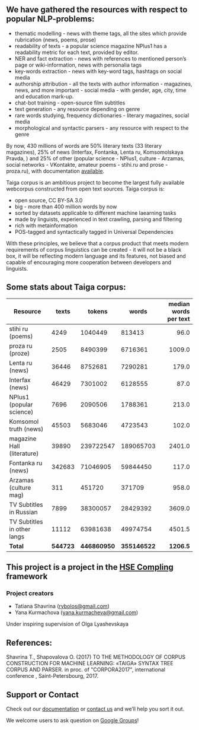 

## We have gathered the resources with respect to popular NLP-problems:

- thematic modelling - news with theme tags, all the sites which provide rubrication (news, poems, prose)
- readability of texts - a popular science magazine NPlus1 has a readability metric for each text, provided by editor.
- NER and fact extraction - news with references to mentioned person’s page or wiki-information, news with personalia tags
- key-words extraction - news with key-word tags, hashtags on social media
- authorship attribution - all the texts with author information - magazines, news, and more important - social media - with gender, age, city, time and education mark-up.
- chat-bot training - open-source film subtitles
- text generation - any resource depending on genre
- rare words studying, frequency dictionaries - literary magazines, social media
- morphological and syntactic parsers - any resource with respect to the genre

By now, 430 millions of words are 50% literary texts (33 literary magazines), 25% of news (Interfax, Fontanka, Lenta ru, Komsomolskaya Pravda, ) and 25% of other (popular science - NPlus1, culture - Arzamas, social networks - VKontakte, amateur poems - stihi.ru and prose - proza.ru), with documentation [available](https://tatianashavrina.github.io/taiga_site/segments).
 
Taiga corpus is an ambitious project to become the largest fully available webcorpus constructed from open text sources. 
Taiga corpus is:
 - open source, CC BY-SA 3.0 
 - big - more than 400 million words by now 
 - sorted by datasets applicable to different machine laearning tasks
 - made by linguists, experienced in text crawling, parsing and filtering
 - rich with metainformation
 - POS-tagged and syntactically tagged in Universal Dependencies

With these principles, we believe that a corpus product that meets modern requirements of corpus linguistics can be created - it will not be a black box, it will be reflecting modern language and its features, not biased and capable of encouraging more cooperation between developers and linguists. 


## Some stats about Taiga corpus:

| Resource                      | texts              | tokens             | words           | median words per text   |
|-------------------------------|--------------------|--------------------|-----------------|------------------------:|
| stihi ru (poems)              | 4249               | 1040449            | 813413          | 96.0                    |
| proza ru (proze)              | 2505               | 8490399            | 6716361         | 1009.0                  |
| Lenta ru (news)               | 36446              | 8752681            | 7290281         | 179.0                   |
| Interfax (news)               | 46429              | 7301002            | 6128555         | 87.0                    |
| NPlus1  (popular science)     | 7696               | 2090506            | 1788361         | 213.0                   |
| Komsomol truth (news)         | 45503              | 5683046            | 4723543         | 102.0                   |
| magazine Hall (literature)    | 39890              | 239722547          | 189065703       | 2401.0                  |
| Fontanka ru (news)            | 342683             | 71046905           | 59844450        | 117.0                   |
| Arzamas (culture mag)         | 311                | 451720             | 371709          | 958.0                   |
| TV Subtitles in Russian       | 7899               | 38300057           | 28429392        | 3609.0                  |
| TV Subtitles in other langs   | 11112              | 63981638           | 49974754        | 4501.5                  |
| <b>Total </b>                 | <b>544723</b>      | <b>446860950</b>   | <b>355146522</b>| <b>1206.5</b>           |

## This project is a project in the [HSE Compling](https://www.hse.ru/en/ma/ling/) framework

### Project creators
 - Tatiana Shavrina (rybolos@gmail.com)
 - Yana Kurmachova (yana.kurmacheva@gmail.com)
 
Under inspiring supervision of Olga Lyashevskaya 

## References:
Shavrina T., Shapovalova O. (2017) TO THE METHODOLOGY OF CORPUS CONSTRUCTION FOR MACHINE LEARNING: «TAIGA» SYNTAX TREE CORPUS AND PARSER. in proc. of "CORPORA2017", international conference , Saint-Petersbourg, 2017.

## Support or Contact

Check out our [documentation](https://github.com/TatianaShavrina/taiga_site/blob/master/segments.md) or [contact us](mailto:rybolos@gmail.com) and we’ll help you sort it out.

We welcome users to ask question on [Google Groups](https://groups.google.com/forum/#!forum/taigacorpus)!
